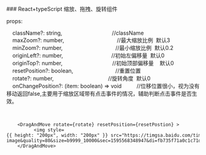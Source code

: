 
### React+typeScript 缩放、拖拽、旋转组件

props:

    className?: string,                                 //className
    maxZoom?: number,                                   //最大缩放比例  默认3
    minZoom?: number,                                   //最小缩放比例  默认0.2
    originLeft?: number,                                //初始左偏移量  默认0
    originTop?: number,                                 //初始顶部偏移量    默认0
    resetPosition?: boolean,                            //重置位置  
    rotate?: number,                                    //旋转角度  默认0
    onChangePosition?: (item: boolean) => void          //位移位置很小，视为没有移动返回false,主要用于缩放区域带有点击事件的情况，辅助判断点击事件是否生效。     

  

``` 
    <DragAndMove rotate={rotate} resetPosition={resetPostion} >
          <img style={{ height: "200px", width: "200px" }} src="https://timgsa.baidu.com/timg?image&quality=80&size=b9999_10000&sec=1595568348947&di=fb735f71a0c1c71db89d648055baa7c7&imgtype=0&src=http%3A%2F%2Fcdn.feeyo.com%2Fpic%2F20140802%2F201408020129205747.jpg" alt="" />
    </DragAndMove>
```